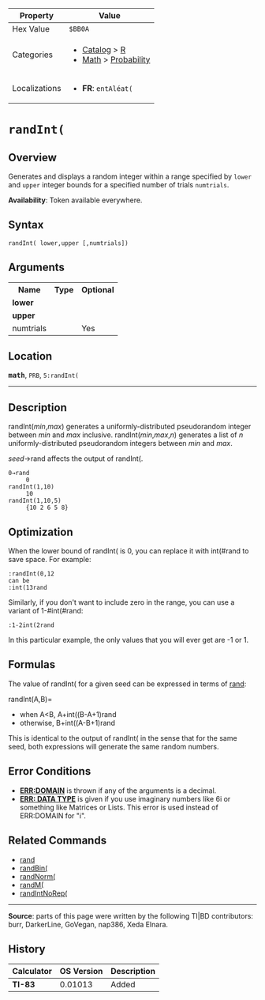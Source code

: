 | Property      | Value |
|---------------|-------|
| Hex Value     | `$BB0A`|
| Categories    | <ul><li>[Catalog](<../categories/Catalog.md>) > [R](<../categories/Catalog.md#R>)</li><li>[Math](<../categories/Math.md>) > [Probability](<../categories/Math.md#Probability>)</li></ul> |
| Localizations | <ul><li><b>FR</b>: `entAléat(`</li></ul> |

# `randInt(`

## Overview
Generates and displays a random integer within a range specified by `lower` and `upper` integer bounds for a specified number of trials `numtrials`.


<b>Availability</b>: Token available everywhere.

## Syntax
`randInt( lower,upper [,numtrials])`

## Arguments
<table>
<tr><th>Name</th><th>Type</th><th>Optional</th></tr>

<tr><td><b>lower</b></td><td></td><td></td></tr>

<tr><td><b>upper</b></td><td></td><td></td></tr>

<tr><td>numtrials</td><td></td><td>Yes</td></tr>

</table>

## Location
<tt><kbd><b>math</b></kbd></tt>, `PRB`, `5:randInt(`
<hr>

## Description

randInt(_min_,_max_) generates a uniformly-distributed pseudorandom integer between _min_ and _max_ inclusive. randInt(_min_,_max_,_n_) generates a list of _n_ uniformly-distributed pseudorandom integers between _min_ and _max_.

_seed_→rand affects the output of randInt(.

```ti-basic
0→rand
     0
randInt(1,10)
     10
randInt(1,10,5)
     {10 2 6 5 8}
```

## Optimization

When the lower bound of randInt( is 0, you can replace it with int(#rand to save space. For example:

```ti-basic
:randInt(0,12
can be
:int(13rand
```

Similarly, if you don't want to include zero in the range, you can use a variant of 1-#int(#rand:

```ti-basic
:1-2int(2rand
```

In this particular example, the only values that you will ever get are -1 or 1.

## Formulas

The value of randInt( for a given seed can be expressed in terms of [rand](rand.md):

randInt(A,B)=

*   when A<B, A+int((B-A+1)rand
*   otherwise, B+int((A-B+1)rand

This is identical to the output of randInt( in the sense that for the same seed, both expressions will generate the same random numbers.

## Error Conditions

*   **[ERR:DOMAIN](errors#domain)** is thrown if any of the arguments is a decimal.
*   **[ERR: DATA TYPE](errors#datatype)** is given if you use imaginary numbers like 6i or something like Matrices or Lists. This error is used instead of ERR:DOMAIN for "i".

## Related Commands

*   [rand](rand.md)
*   [randBin(](randBin\(.md)
*   [randNorm(](randNorm\(.md)
*   [randM(](randM\(.md)
*   [randIntNoRep(](randIntNoRep\(.md)

* * *

**Source**: parts of this page were written by the following TI|BD contributors: burr, DarkerLine, GoVegan, nap386, Xeda Elnara.

## History
| Calculator | OS Version | Description |
|------------|------------|-------------|
| <b>TI-83</b> | 0.01013 | Added |


